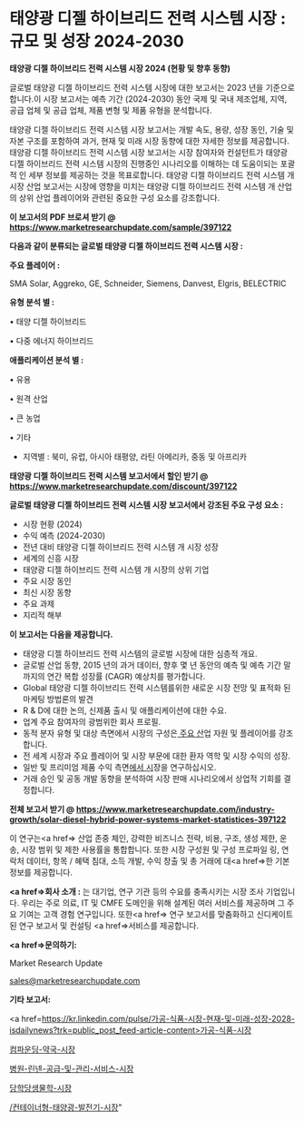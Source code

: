 # 태양광 디젤 하이브리드 전력 시스템 시장 : 규모 및 성장 2024-2030

<strong>태양광 디젤 하이브리드 전력 시스템 시장 2024 (현황 및 향후 동향)</strong>

글로벌 태양광 디젤 하이브리드 전력 시스템 시장에 대한 보고서는 2023 년을 기준으로합니다.이 시장 보고서는 예측 기간 (2024-2030) 동안 국제 및 국내 제조업체, 지역, 공급 업체 및 공급 업체, 제품 변형 및 제품 유형을 분석합니다.

태양광 디젤 하이브리드 전력 시스템 시장 보고서는 개발 속도, 용량, 성장 동인, 기술 및 자본 구조를 포함하여 과거, 현재 및 미래 시장 동향에 대한 자세한 정보를 제공합니다. 태양광 디젤 하이브리드 전력 시스템 시장 보고서는 시장 참여자와 컨설턴트가 태양광 디젤 하이브리드 전력 시스템 시장의 진행중인 시나리오를 이해하는 데 도움이되는 포괄적 인 세부 정보를 제공하는 것을 목표로합니다. 태양광 디젤 하이브리드 전력 시스템 개 시장 산업 보고서는 시장에 영향을 미치는 태양광 디젤 하이브리드 전력 시스템 개 산업의 상위 산업 플레이어와 관련된 중요한 구성 요소를 강조합니다.



<strong>이 보고서의 PDF 브로셔 받기 @ <a href=https://www.marketresearchupdate.com/sample/397122>https://www.marketresearchupdate.com/sample/397122</a></strong>



<strong>다음과 같이 분류되는 글로벌 태양광 디젤 하이브리드 전력 시스템 시장 :</strong>



<strong>주요 플레이어 :</strong>

SMA Solar, Aggreko, GE, Schneider, Siemens, Danvest, Elgris, BELECTRIC



<strong>유형 분석 별 :</strong>

• 태양 디젤 하이브리드

• 다중 에너지 하이브리드



<strong>애플리케이션 분석 별 :</strong>

• 유용

• 원격 산업

• 큰 농업

• 기타

<ul>
  <li>지역별 : 북미, 유럽, 아시아 태평양, 라틴 아메리카, 중동 및 아프리카</li>
</ul>


<strong>태양광 디젤 하이브리드 전력 시스템 보고서에서 할인 받기 @ <a href=https://www.marketresearchupdate.com/discount/397122>https://www.marketresearchupdate.com/discount/397122</a></strong>



<strong>글로벌 태양광 디젤 하이브리드 전력 시스템 시장 보고서에서 강조된 주요 구성 요소 :</strong>
<ul>
  <li>시장 현황 (2024)</li>
  <li>수익 예측 (2024-2030)</li>
  <li>전년 대비 태양광 디젤 하이브리드 전력 시스템 개 시장 성장</li>
  <li>세계의 신흥 시장</li>
  <li>태양광 디젤 하이브리드 전력 시스템 개 시장의 상위 기업</li>
  <li>주요 시장 동인</li>
  <li>최신 시장 동향</li>
  <li>주요 과제</li>
  <li>지리적 해부</li>
</ul>


<strong>이 보고서는 다음을 제공합니다.</strong>
<ul>
  <li>태양광 디젤 하이브리드 전력 시스템의 글로벌 시장에 대한 심층적 개요.</li>
  <li>글로벌 산업 동향, 2015 년의 과거 데이터, 향후 몇 년 동안의 예측 및 예측 기간 말까지의 연간 복합 성장률 (CAGR) 예상치를 평가합니다.</li>
  <li>Global 태양광 디젤 하이브리드 전력 시스템를위한 새로운 시장 전망 및 표적화 된 마케팅 방법론의 발견</li>
  <li>R &amp; D에 대한 논의, 신제품 출시 및 애플리케이션에 대한 수요.</li>
  <li>업계 주요 참여자의 광범위한 회사 프로필.</li>
  <li>동적 분자 유형 및 대상 측면에서 시장의 구성은<a href=> 주요 산</a>업 자원 및 플레이어를 강조합니다.</li>
  <li>전 세계 시장과 주요 플레이어 및 시장 부문에 대한 환자 역학 및 시장 수익의 성장.</li>
  <li>일반 및 프리미엄 제품 수익 측면<a href=>에서 시</a>장을 연구하십시오.</li>
  <li>거래 승인 및 공동 개발 동향을 분석하여 시장 판매 시나리오에서 상업적 기회를 결정합니다.</li>
</ul>



<strong>전체 보고서 받기 @ <a href=https://www.marketresearchupdate.com/industry-growth/solar-diesel-hybrid-power-systems-market-statistices-397122>https://www.marketresearchupdate.com/industry-growth/solar-diesel-hybrid-power-systems-market-statistices-397122</a></strong>

이 연구는<a href=> 산업 존중</a> 체인, 강력한 비즈니스 전략, 비용, 구조, 생성 제한, 운송, 시장 범위 및 제한 사용률을 통합합니다. 또한 시장 구성원 및 구성 프로파일 링, 연락처 데이터, 항목 / 혜택 침대, 소득 개발, 수익 창출 및 총 거래에 대<a href=>한 기본 </a>정보를 제공합니다.



<strong><a href=>회사 소</a>개 :</strong>
는 대기업, 연구 기관 등의 수요를 충족시키는 시장 조사 기업입니다. 우리는 주로 의료, IT 및 CMFE 도메인을 위해 설계된 여러 서비스를 제공하며 그 주요 기여는 고객 경험 연구입니다. 또한<a href=> 연구 보</a>고서를 맞춤화하고 신디케이트 된 연구 보고서 및 컨설팅 <a href=>서비스</a>를 제공합니다.



<strong><a href=>문의하기:</a></strong>

Market Research Update

sales@marketresearchupdate.com



<strong>기타 보고서:</strong>

<a href=https://kr.linkedin.com/pulse/가공-식품-시장-현재-및-미래-성장-2028-isdailynews?trk=public_post_feed-article-content>가공-식품-시장</a>

<a href=https://www.linkedin.com/pulse/컴파운딩-약국-시장-진입-전략-및-위험-평가2029년-survey-spotlight-pro-24-analysis/>컴파운딩-약국-시장</a>

<a href=https://www.linkedin.com/pulse/병원-린넨-공급-및-관리-서비스-시장-동향-성장-전망-trend-tracking-tips-360-analysis-xbzhf/>병원-린넨-공급-및-관리-서비스-시장</a>

<a href=https://www.linkedin.com/pulse/당학당생물학-시장-동향-및-성장-전망-data-dive-diaries-24-analysis-dwtvf/>당학당생물학-시장</a>

<a href=https://www.linkedin.com/pulse//컨테이너형-태양광-발전기-시장-현재-및-미래-성장-2030-data-dive-diaries-24-analysis-ig0df/>/컨테이너형-태양광-발전기-시장</a>"
